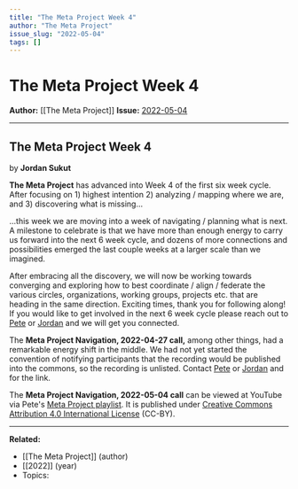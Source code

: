 ```yaml
---
title: "The Meta Project Week 4"
author: "The Meta Project"
issue_slug: "2022-05-04"
tags: []
---
```


# The Meta Project Week 4

**Author:** [[The Meta Project]]
**Issue:** [2022-05-04](https://plex.collectivesensecommons.org/2022-05-04/)

---

## The Meta Project Week 4
by **Jordan Sukut**

**The Meta Project** has advanced into Week 4 of the first six week cycle. After focusing on 1) highest intention 2) analyzing / mapping where we are, and 3) discovering what is missing...

...this week we are moving into a week of navigating / planning what is next. 
A milestone to celebrate is that we have more than enough energy to carry us forward into the next 6 week cycle, and dozens of more connections and possibilities emerged the last couple weeks at a larger scale than we imagined.

After embracing all the discovery, we will now be working towards converging and exploring how to best coordinate / align / federate the various circles, organizations, working groups, projects etc. that are heading in the same direction. 
Exciting times, thank you for following along! If you would like to get involved in the next 6 week cycle please reach out to [Pete](mailto:kaminski@istori.com) or [Jordan](mailto:j@lionsberg.org) and we will get you connected.

The **Meta Project Navigation, 2022-04-27 call,** among other things, had a remarkable energy shift in the middle. We had not yet started the convention of notifying participants that the recording would be published into the commons, so the recording is unlisted. Contact [Pete](mailto:kaminski@istori.com) or [Jordan](mailto:j@lionsberg.org) and for the link.

The **Meta Project Navigation, 2022-05-04 call** can be viewed at YouTube via Pete's [Meta Project playlist](https://www.youtube.com/playlist?list=PLADGyQqAcmioZVw88tP3pPG_5z_aNKmwP). It is published under [Creative Commons Attribution 4.0 International License](http://creativecommons.org/licenses/by/4.0/) (CC-BY).

---

**Related:**
- [[The Meta Project]] (author)
- [[2022]] (year)
- Topics: 


